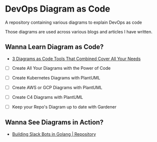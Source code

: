 # DevOps Diagram as Code

A repository containing various diagrams to explain DevOps as code

Those diagrams are used across various blogs and articles I have written.

## Wanna Learn Diagram as Code?

* [3 Diagrams as Code Tools That Combined Cover All Your Needs](https://medium.com/geekculture/3-diagram-as-code-tools-that-combined-cover-all-your-needs-8f40f57d5cd8?sk=52fe49e20d7b3a37123d07b29b102696)

* [ ] Create All Your Diagrams with the Power of Code

* [ ] Create Kubernetes Diagrams with PlantUML
* [ ] Create AWS or GCP Diagrams with PlantUML
* [ ] Create C4 Diagrams with PlantUML
* [ ] Keep your Repo's Diagram up to date with Gardener

## Wanna See Diagrams in Action?

* [Building Slack Bots in Golang | Repository](https://github.com/xNok/slack-go-demo-socketmode)